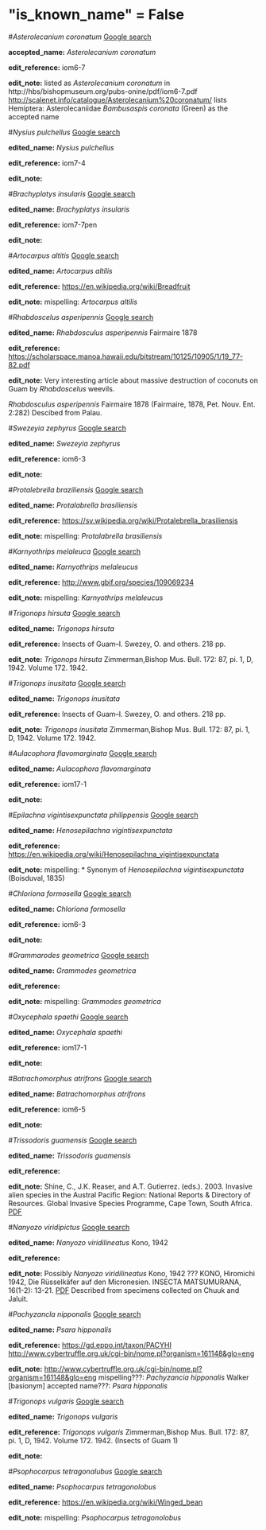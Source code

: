 # "is_known_name" = False
#*Asterolecanium coronatum*
[Google search](http://www.google.com/search?q=Asterolecanium+coronatum)

**accepted_name:** *Asterolecanium coronatum*

**edit_reference:** iom6-7

**edit_note:**
listed as *Asterolecanium coronatum* in http://hbs/bishopmuseum.org/pubs-onine/pdf/iom6-7.pdf 
http://scalenet.info/catalogue/Asterolecanium%20coronatum/ lists  Hemiptera: Asterolecaniidae *Bambusaspis coronata* (Green) as the accepted name


#*Nysius pulchellus*
[Google search](http://www.google.com/search?q=Nysius+pulchellus)

**edited_name:** *Nysius pulchellus*

**edit_reference:** iom7-4

**edit_note:**

#*Brachyplatys insularis*
[Google search](http://www.google.com/search?q=Brachyplatys+insularis)

**edited_name:** *Brachyplatys insularis*

**edit_reference:**
iom7-7pen

**edit_note:**

#*Artocarpus altitis*
[Google search](http://www.google.com/search?q=Artocarpus+altitis)

**edited_name:** *Artocarpus altilis*

**edit_reference:**
https://en.wikipedia.org/wiki/Breadfruit

**edit_note:**
mispelling: *Artocarpus altilis*

#*Rhabdoscelus asperipennis*
[Google search](http://www.google.com/search?q=Rhabdoscelus+asperipennis)

**edited_name:** *Rhabdosculus asperipennis* Fairmaire 1878

**edit_reference:**
https://scholarspace.manoa.hawaii.edu/bitstream/10125/10905/1/19_77-82.pdf

**edit_note:**
Very interesting article about massive destruction of coconuts on Guam by *Rhabdoscelus* weevils.

*Rhabdosculus asperipennis* Fairmaire 1878
(Fairmaire, 1878, Pet. Nouv. Ent. 2:282)
Descibed from Palau.

#*Swezeyia zephyrus*
[Google search]((http://www.google.com/search?q=Swezeyia+zephyrus))

**edited_name:** *Swezeyia zephyrus*

**edit_reference:**
iom6-3

**edit_note:**

#*Protalebrella braziliensis*
[Google search](http://www.google.com/search?q=Protalebrella+braziliensis)

**edited_name:** *Protalabrella brasiliensis*

**edit_reference:**
https://sv.wikipedia.org/wiki/Protalebrella_brasiliensis

**edit_note:**
mispelling: *Protalabrella brasiliensis*

#*Karnyothrips melaleuca*
[Google search](http://www.google.com/search?q=Karnyothrips+melaleuca)

**edited_name:** *Karnyothrips melaleucus*

**edit_reference:**
http://www.gbif.org/species/109069234

**edit_note:**
mispelling: *Karnyothrips melaleucus*

#*Trigonops hirsuta*
[Google search](http://www.google.com/search?q=Trigonops+hirsuta)

**edited_name:** *Trigonops hirsuta*

**edit_reference:**
Insects of Guam–I. Swezey, O. and others. 218 pp.

**edit_note:** *Trigonops hirsuta* Zimmerman,Bishop Mus. Bull. 172: 87, pi. 1, D, 1942.
Volume 172. 1942.


#*Trigonops inusitata*
[Google search](http://www.google.com/search?q=Trigonops+inusitata)

**edited_name:** *Trigonops inusitata*

**edit_reference:**
Insects of Guam–I. Swezey, O. and others. 218 pp.

**edit_note:** *Trigonops inusitata* Zimmerman,Bishop Mus. Bull. 172: 87, pi. 1, D, 1942.
Volume 172. 1942.


#*Aulacophora flavomarginata*
[Google search](http://www.google.com/search?q=Aulacophora+flavomarginata)

**edited_name:** *Aulacophora flavomarginata*

**edit_reference:**
iom17-1

**edit_note:**

#*Epilachna vigintisexpunctata philippensis*
[Google search](http://www.google.com/search?q=Epilachna+vigintisexpunctata+philippensis)

**edited_name:** *Henosepilachna vigintisexpunctata*

**edit_reference:**
https://en.wikipedia.org/wiki/Henosepilachna_vigintisexpunctata

**edit_note:**
mispelling: *
Synonym of *Henosepilachna vigintisexpunctata* (Boisduval, 1835)

#*Chloriona formosella*
[Google search](http://www.google.com/search?q=Chloriona+formosella)

**edited_name:** *Chloriona formosella*

**edit_reference:**
iom6-3

**edit_note:**

#*Grammarodes geometrica*
[Google search](http://www.google.com/search?q=Grammarodes+geometrica)

**edited_name:** *Grammodes geometrica*

**edit_reference:**

**edit_note:**
mispelling: *Grammodes geometrica*

#*Oxycephala spaethi*
[Google search](http://www.google.com/search?q=Oxycephala+spaethi)

**edited_name:** *Oxycephala spaethi*

**edit_reference:**
iom17-1

**edit_note:**

#*Batrachomorphus atrifrons*
[Google search](http://www.google.com/search?q=Batrachomorphus+atrifrons)

**edited_name:** *Batrachomorphus atrifrons*

**edit_reference:**
iom6-5

**edit_note:**

#*Trissodoris guamensis*
[Google search](http://www.google.com/search?q=Trissodoris+guamensis)

**edited_name:** *Trissodoris guamensis*

**edit_reference:**

**edit_note:**
Shine,  C.,  J.K.  Reaser,  and  A.T.  Gutierrez.  (eds.).  2003.  Invasive  alien  species  in  the  Austral Pacific   Region:   National   Reports   &   Directory   of   Resources.   Global   Invasive   Species Programme, Cape Town, South Africa. [PDF](http://www.issg.org/pdf/publications/GISP/Resources/AP-1.pdf)

#*Nanyozo viridipictus*
[Google search](http://www.google.com/search?q=Nanyozo+viridipictus)

**edited_name:** *Nanyozo viridilineatus* Kono, 1942

**edit_reference:**

**edit_note:**
Possibly *Nanyozo viridilineatus* Kono, 1942 ???
KONO, Hiromichi 1942, Die Rüsselkäfer auf den Micronesien. INSECTA MATSUMURANA, 16(1-2): 13-21. [PDF](http://eprints.lib.hokudai.ac.jp/dspace/bitstream/2115/9483/1/16(1-2)_p13-21.pdf)
Described from specimens collected on Chuuk and Jaluit.

#*Pachyzancla nipponalis*
[Google search](http://www.google.com/search?q=Pachyzancla+nipponalis)

**edited_name:** *Psara hipponalis*

**edit_reference:**
https://gd.eppo.int/taxon/PACYHI
http://www.cybertruffle.org.uk/cgi-bin/nome.pl?organism=161148&glo=eng

**edit_note:**
http://www.cybertruffle.org.uk/cgi-bin/nome.pl?organism=161148&glo=eng
mispelling???: *Pachyzancia hipponalis* Walker [basionym]
accepted name???: *Psara hipponalis*

#*Trigonops vulgaris*
[Google search](http://www.google.com/search?q=Trigonops+vulgaris)

**edited_name:** *Trigonops vulgaris*

**edit_reference:** *Trigonops vulgaris* Zimmerman,Bishop Mus. Bull. 172: 87, pi. 1, D, 1942. Volume 172. 1942. (Insects of Guam 1)

**edit_note:**

#*Psophocarpus tetragonalubus*
[Google search](http://www.google.com/search?q=Psophocarpus+tetragonalubus)

**edited_name:** *Psophocarpus tetragonolobus*

**edit_reference:**
https://en.wikipedia.org/wiki/Winged_bean

**edit_note:**
mispelling: *Psophocarpus tetragonolobus*
